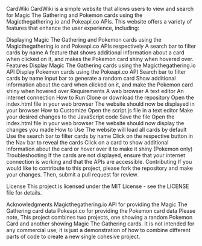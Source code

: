 CardWiki
CardWiki is a simple website that allows users to view and search for Magic The Gathering and Pokemon cards using the Magicthegathering.io and Pokeapi.co APIs. This website offers a variety of features that enhance the user experience, including:

Displaying Magic The Gathering and Pokemon cards using the Magicthegathering.io and Pokeapi.co APIs respectively
A search bar to filter cards by name
A feature that shows additional information about a card when clicked on it, and makes the Pokemon card shiny when hovered over.
Features
Display Magic The Gathering cards using the Magicthegathering.io API
Display Pokemon cards using the Pokeapi.co API
Search bar to filter cards by name
Input bar to generate a random card
Show additional information about the card when clicked on it, and make the Pokemon card shiny when hovered over
Requirements
A web browser
A text editor
An internet connection
How to Run
Clone or download the repository
Open the index.html file in your web browser
The website should now be displayed in your browser
How to Customize
Open the script.js file in a text editor
Make your desired changes to the JavaScript code
Save the file
Open the index.html file in your web browser
The website should now display the changes you made
How to Use
The website will load all cards by default
Use the search bar to filter cards by name
Click on the respective button in the Nav bar to reveal the cards
Click on a card to show additional information about the card or hover over it to make it shiny (Pokemon only)
Troubleshooting
If the cards are not displayed, ensure that your internet connection is working and that the APIs are accessible.
Contributing
If you would like to contribute to this project, please fork the repository and make your changes. Then, submit a pull request for review.

License
This project is licensed under the MIT License - see the LICENSE file for details.

Acknowledgments
Magicthegathering.io API for providing the Magic The Gathering card data
Pokeapi.co for providing the Pokemon card data
Please note, This project combines two projects, one showing a random Pokemon Card and another showing Magic The Gathering cards. It is not intended for any commercial use; it is just a demonstration of how to combine different parts of code to create a new single cohesive project.
